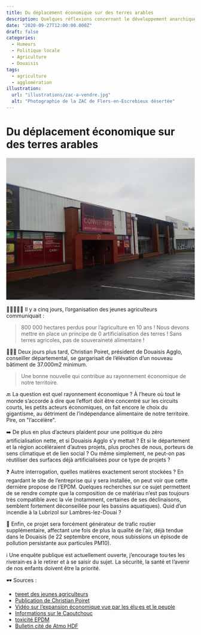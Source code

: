 ```yaml
---
title: Du déplacement économique sur des terres arables
description: Quelques réflexions concernant le développement anarchique des entrepôts et autres ZAC dans le Douaisis.
date: "2020-09-27T12:00:00.000Z"
draft: false
categories:
  - Humeurs
  - Politique locale
  - Agriculture
  - Douaisis
tags:
  - agriculture
  - agglomération
illustration:
  url: "illustrations/zac-a-vendre.jpg"
  alt: "Photographie de la ZAC de Flers-en-Escrebieux désertée"
---
```


# Du déplacement économique sur des terres arables

![Photographie de la ZAC de Flers-en-Escrebieux désertée](illustrations/zac-a-vendre.jpg "🖼➡️")

👨‍🌾👩🏾‍🌾 Il y a cinq jours, l’organisation des jeunes agriculteurs communiquait :

> 800 000 hectares perdus pour l’agriculture en 10 ans ! Nous devons mettre en place un principe de 0 artificialisation des terres ! Sans terres agricoles, pas de souveraineté alimentaire !

🤦🏼‍♂️ Deux jours plus tard, Christian Poiret, président de Douaisis Agglo, conseiller départemental, se gargarisait de l’élévation d’un nouveau bâtiment de 37.000m2 minimum.

> Une bonne nouvelle qui contribue au rayonnement économique de notre territoire.

🔙 La question est quel rayonnement économique ? À l’heure où tout le monde s’accorde à dire que l’effort doit être concentré sur les circuits courts, les petits acteurs économiques, on fait encore le choix du gigantisme, au détriment de l’indépendance alimentaire de notre territoire. Pire, on "l’accélère".

➡️ De plus en plus d’acteurs plaident pour une politique du zéro artificialisation nette, et si Douaisis Agglo s’y mettait ? Et si le département et la région accéléraient d’autres projets, plus proches de nous, porteurs de sens climatique et de lien social ? Ou même simplement, ne peut-on pas réutiliser des surfaces déjà artificialisées pour ce type de projets ?

❓ Autre interrogation, quelles matières exactement seront stockées ? En regardant le site de l’entreprise qui y sera installée, on peut voir que cette dernière propose de l’EPDM. Quelques recherches sur ce sujet permettent de se rendre compte que la composition de ce matériau n’est pas toujours très compatible avec la vie (notamment, certaines de ses déclinaisons, semblent fortement déconseillée pour les bassins aquatiques). Quid d’un incendie à la Lubrizol sur Lambres-lez-Douai ?

🚛 Enfin, ce projet sera forcément générateur de trafic routier supplémentaire, affectant une fois de plus la qualité de l’air, déjà tendue dans le Douaisis (le 22 septembre encore, nous subissions un épisode de pollution persistante aux particules PM10).

ℹ️ Une enquête publique est actuellement ouverte, j’encourage tou·tes les riverain·es à le retirer et à se saisir du sujet. La sécurité, la santé et l’avenir de nos enfants doivent être la priorité.

🕶️ Sources :

- [tweet des jeunes agriculteurs](https://twitter.com/JeunesAgri/status/1308307840247963648)
- [Publication de Christian Poiret](https://www.facebook.com/douaisis.agglo/posts/1506524879557837)
- [Vidéo sur l’expansion économique vue par les élu·es et le peuple](https://www.youtube.com/watch?v=WanUsa3v6SY)
- [Informations sur le Caoutchouc](https://www.cancer-environnement.fr/557-Caoutchouc.ce.aspx)
- [toxicité EPDM](https://www.ouest-distribution.fr/blog/conseils-pour-le-bassin/non-toxicite-epdm)
- [Bulletin cité de Atmo HDF](https://www.atmo-hdf.fr/images/alertes_pdf/alertes_2020/20200922_NAP_PM10_59.pdf)
